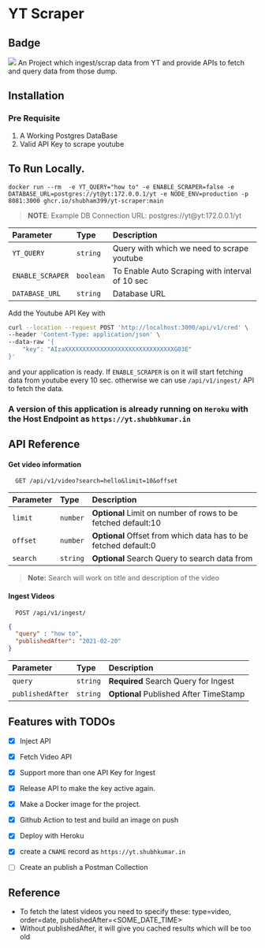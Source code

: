 
# YT Scraper 

## Badge
![](https://github.com/shubham399/yt-scraper/actions/workflows/docker-publish.yml/badge.svg)
An Project which ingest/scrap data from YT and provide APIs to fetch and query data from those dump.


## Installation

### Pre Requisite 

1. A Working Postgres DataBase
2. Valid API Key to scrape youtube


## To Run Locally.

```
docker run --rm  -e YT_QUERY="how to" -e ENABLE_SCRAPER=false -e DATABASE_URL=postgres://yt@yt:172.0.0.1/yt -e NODE_ENV=production -p 8081:3000 ghcr.io/shubham399/yt-scraper:main
```

> **NOTE**: Example DB Connection URL: postgres://yt@yt:172.0.0.1/yt

| Parameter | Type     | Description                        |
| :-------- | :------- | :-------------------------------- |
| `YT_QUERY` | `string` | Query with which we need to scrape youtube |
| `ENABLE_SCRAPER` | `boolean` | To Enable Auto Scraping with interval of 10 sec |
| `DATABASE_URL` | `string` | Database URL |


Add the Youtube API Key with 

```bash
curl --location --request POST 'http://localhost:3000/api/v1/cred' \
--header 'Content-Type: application/json' \
--data-raw '{
    "key": "AIzaXXXXXXXXXXXXXXXXXXXXXXXXXXXXXXXG03E" 
}'
```

and your application is ready. If `ENABLE_SCRAPER` is on it will start fetching data from youtube every 10 sec. otherwise we can use `/api/v1/ingest/` API to fetch the data.


### A version of this application is already running on `Heroku` with the Host Endpoint as `https://yt.shubhkumar.in`

## API Reference

#### Get video information

```http
  GET /api/v1/video?search=hello&limit=10&offset
```


| Parameter | Type     | Description                        |
| :-------- | :------- | :-------------------------------- |
| `limit`      | `number` | **Optional** Limit on number of rows to be fetched default:10 |
| `offset`      | `number` | **Optional** Offset from which data has to be fetched default:0 |
| `search`      | `string` | **Optional** Search Query  to search data from |

> **Note:** Search will work on title and description of the video

#### Ingest Videos

```http
  POST /api/v1/ingest/
```
```json
{
  "query" : "how to",
  "publishedAfter": "2021-02-20"
}
```

| Parameter | Type     | Description                        |
| :-------- | :------- | :-------------------------------- |
| `query`      | `string` | **Required** Search Query for Ingest |
| `publishedAfter`      | `string` | **Optional** Published After TimeStamp |




## Features with TODOs


- [x]  Inject API 

- [x]  Fetch Video API

- [x]  Support more than one API Key for Ingest 

- [x]  Release API to make the key active again.

- [x]  Make a Docker image for the project.

- [x]  Github Action to test and build an image on push

- [x]  Deploy with Heroku

- [x]  create a `CNAME` record as `https://yt.shubhkumar.in`

- [ ]  Create an publish a Postman Collection


## Reference

- To fetch the latest videos you need to specify these: type=video, order=date, publishedAfter=<SOME_DATE_TIME>
- Without publishedAfter, it will give you cached results which will be too old

